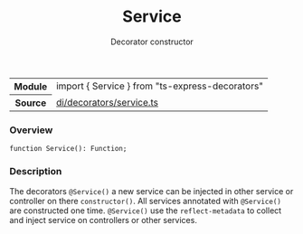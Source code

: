<header class="symbol-info-header">    <h1 id="service">Service</h1>    <label class="symbol-info-type-label decorator">Decorator</label>    <label class="api-type-label constructor">constructor</label>  </header>
<section class="symbol-info">      <table class="is-full-width">        <tbody>        <tr>          <th>Module</th>          <td>            <div class="lang-typescript">                <span class="token keyword">import</span> { Service }                 <span class="token keyword">from</span>                 <span class="token string">"ts-express-decorators"</span>                            </div>          </td>        </tr>        <tr>          <th>Source</th>          <td>            <a href="https://romakita.github.io/ts-express-decorators/#//blob/v2.0.15/src/di/decorators/service.ts#L0-L0">                di/decorators/service.ts            </a>        </td>        </tr>                </tbody>      </table>    </section>

### Overview

<pre><code class="typescript-lang">function <span class="token function">Service</span><span class="token punctuation">(</span><span class="token punctuation">)</span><span class="token punctuation">:</span> Function<span class="token punctuation">;</span></code></pre>

### Description

The decorators `@Service()` a new service can be injected in other service or controller on there `constructor()`.
All services annotated with `@Service()` are constructed one time.
`@Service()` use the `reflect-metadata` to collect and inject service on controllers or other services.
